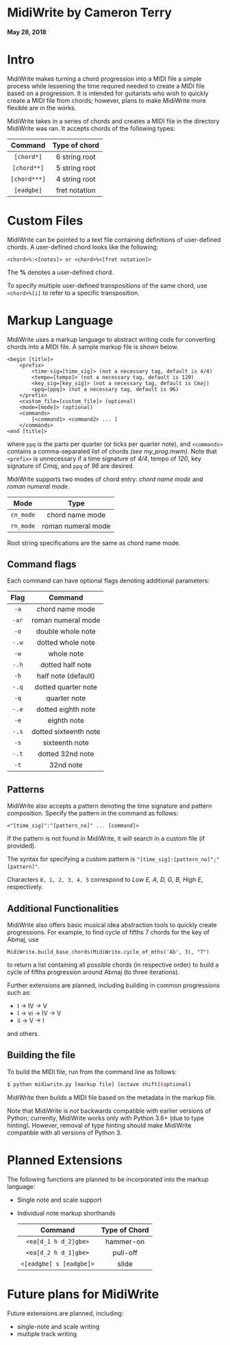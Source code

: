 # MidiWrite by Cameron Terry

#### May 28, 2018

# Intro
MidiWrite makes turning a chord progression into a MIDI file a simple process while lessening the time required needed to create a MIDI file based on a progression. It is intended for guitarists who wish to quickly create a MIDI file from chords; however, plans to make MidiWrite more flexible are in the works.

MidiWrite takes in a series of chords and creates a MIDI file in the directory MidiWrite was ran. It accepts chords of the following types:

|      Command     | Type of chord |
|:----------------:|:-------------:|
|  ```[chord*]```  | 6 string root |
|  ```[chord**]``` | 5 string root |
| ```[chord***]``` | 4 string root |
|  ```[eadgbe]```  | fret notation |

# Custom Files
MidiWrite can be pointed to a text file containing definitions of user-defined chords.
A user-defined chord looks like the following:

    <chord>%:<[notes]> or <chord>%<[fret notation]>

The **%** denotes a user-defined chord.

To specify multiple user-defined transpositions of the same chord, use ```<chord>%[i]``` to refer to a specific transposition.
  


# Markup Language
MidiWrite uses a markup language to abstract writing code for converting chords into a MIDI file.
A sample markup file is shown below.

    <begin [title]>
        <prefix>
            <time-sig=[time_sig]> (not a necessary tag, default is 4/4)
            <tempo=[tempo]> (not a necessary tag, default is 120)
            <key_sig=[key_sig]> (not a necessary tag, default is Cmaj)
            <ppq=[ppq]> (not a necessary tag, default is 96)
        </prefix>
        <custom_file=[custom_file]> (optional)
        <mode=[mode]> (optional)
        <commands>
            [<command1> <command2> ... ]
        </commands>
    <end [title]>

where ```ppq``` is the parts per quarter (or ticks per quarter note), and  ```<commands>``` contains a comma-separated list of chords *(see my_prog.mwm).*
Note that ```<prefix>``` is unnecessary if a time signature of *4/4*, tempo of *120*, key signature of *Cmaj*, and ```ppq``` of *96* are desired.

MidiWrite supports two modes of chord entry: *chord name mode* and *roman numeral mode*.

|     Mode      |       Type         |
|:-------------:|:------------------:|
| ```cn_mode``` |   chord name mode  |
| ```rn_mode``` | roman numeral mode |

Root string specifications are the same as chord name mode.

## Command flags

Each command can have optional flags denoting additional parameters:

|    Flag   |        Command        |
|:---------:|:---------------------:|
|  ```-a``` |    chord name mode    |
| ```-ar``` |   roman numeral mode  |
|  ```-o``` |   double whole note   |
| ```-.w``` |   dotted whole note   |
|  ```-w``` |       whole note      |
| ```-.h``` |    dotted half note   |
|  ```-h``` |  half note (default)  |
| ```-.q``` |  dotted quarter note  |
|  ```-q``` |      quarter note     |
| ```-.e``` |   dotted eighth note  |
|  ```-e``` |      eighth note      |
| ```-.s``` | dotted sixteenth note |
|  ```-s``` |     sixteenth note    |
| ```-.t``` |    dotted 32nd note   |
|  ```-t``` |       32nd note       |

## Patterns
MidiWrite also accepts a pattern denoting the time signature and pattern composition.
Specify the pattern in the command as follows:

    <"[time_sig]":"[pattern_no]" ... [command]>
    
If the pattern is not found in MidiWrite, it will search in a custom file (if provided).

The syntax for specifying a custom pattern is ```"[time_sig]:[pattern_no]";"[pattern]"```.

Characters ```0, 1, 2, 3, 4, 5``` correspond to *Low E, A, D, G, B, High E*, respectively.

## Additional Functionalities
MidiWrite also offers basic musical idea abstraction tools to quickly create progressions.
For example, to find cycle of fifths 7 chords for the key of Abmaj, use
   
   ```MidiWrite.build_base_chords(MidiWrite.cycle_of_mths('Ab', 3), "7")```

to return a list containing all possible chords (in respective order) to build a cycle of fifths progression around Abmaj (to three iterations).

Further extensions are planned, including building in common progressions such as:

* I -> IV -> V
* I -> vi -> IV -> V
* ii -> V -> I

and others.
## Building the file

To build the MIDI file, run from the command line as follows:

```sh
$ python midiwrite.py [markup file] [octave shift](optional)
```

MidiWrite then builds a MIDI file based on the metadata in the markup file.

Note that MidiWrite is *not* backwards compatible with earlier versions of Python; currently, MidiWrite works only with Python 3.6+ (due to type hinting). However, removal of type hinting should make MidiWrite compatible with all versions of Python 3.

# Planned Extensions
The following functions are planned to be incorporated into the markup language:
* Single note and scale support
* Individual note markup shorthands

    |        Command              | Type of Chord |
    |:---------------------------:|:-------------:|
    |   ```<ea[d_1 h d_2]gbe>```  |   hammer-on   |
    |   ```<ea[d_2 h d_1]gbe>```  |    pull-off   |
    | ```<[eadgbe] s [eadgbe]>``` |     slide     |

# Future plans for MidiWrite
Future extensions are planned, including:
* single-note and scale writing
* multiple track writing
